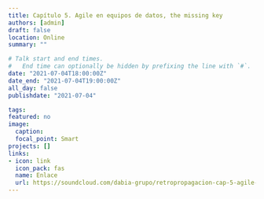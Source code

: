 ```yaml
---
title: Capítulo 5. Agile en equipos de datos, the missing key
authors: [admin]
draft: false
location: Online
summary: ""

# Talk start and end times.
#   End time can optionally be hidden by prefixing the line with `#`.
date: "2021-07-04T18:00:00Z"
date_end: "2021-07-04T19:00:00Z"
all_day: false
publishdate: "2021-07-04"

tags:
featured: no
image:
  caption:
  focal_point: Smart
projects: []
links:
- icon: link
  icon_pack: fas
  name: Enlace
  url: https://soundcloud.com/dabia-grupo/retropropagacion-cap-5-agile-en-equipos-de-datos-the-missing-key
---
```


 
